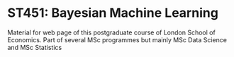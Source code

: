 # ST451: Bayesian Machine Learning

Material for web page of this postgraduate course of London School of Economics. Part of several MSc programmes but mainly
MSc Data Science and MSc Statistics
